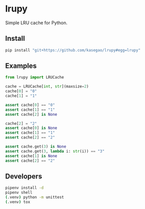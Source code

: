 # lrupy

Simple LRU cache for Python.

## Install

```bash
pip install "git+https://github.com/kasegao/lrupy#egg=lrupy"
```

## Examples

```python
from lrupy import LRUCache

cache = LRUCache[int, str](maxsize=2)
cache[0] = "0"
cache[1] = "1"

assert cache[0] == "0"
assert cache[1] == "1"
assert cache[2] is None

cache[2] = "2"
assert cache[0] is None
assert cache[1] == "1"
assert cache[2] == "2"

assert cache.get(3) is None
assert cache.get(3, lambda i: str(i)) == "3"
assert cache[1] is None
assert cache[2] == "2"
```

## Developers

```bash
pipenv install -d
pipenv shell
(.venv) python -m unittest
(.venv) tox
```

